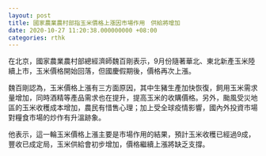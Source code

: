 ```yaml
---
layout: post
title: 國家農業農村部指玉米價格上漲因市場作用　供給將增加
date: 2020-10-27 11:20:38.000000000 +08:00
categories: rthk
---
```


在北京，國家農業農村部總經濟師魏百剛表示，9月份隨著華北、東北新產玉米陸續上市，玉米價格開始回落，但國慶假期後，價格再次上漲。

魏百剛認為，玉米價格上漲有三方面原因，其中生豬生產加快恢復，飼用玉米需求量增加，同時酒精等產品需求也在提升，提高玉米的收購價格。另外，颱風受災地區的玉米收穫成本增加，農民有惜售心理；加上受全球疫情影響，國內外投資市場對糧食市場的炒作有升溫跡象。

他表示，這一輪玉米價格上漲主要是市場作用的結果，預計玉米收穫已經過9成，豐收已成定局，玉米供給會初步增加，價格繼續上漲將缺乏支撐。
